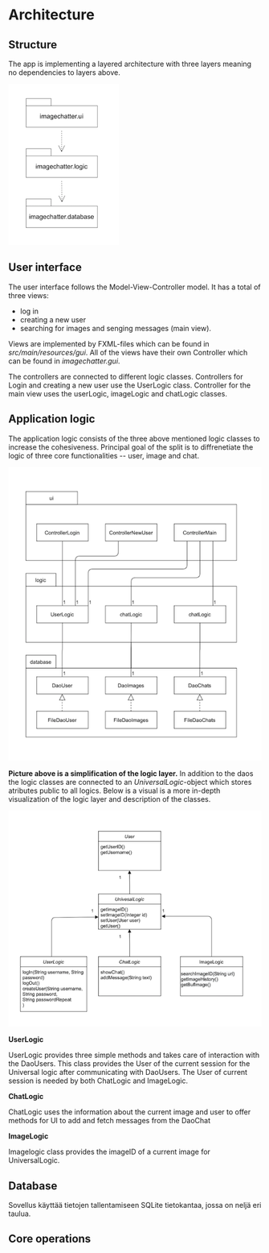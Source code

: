 # Architecture

## Structure

The app is implementing a layered architecture with three layers meaning no dependencies to layers above.

![arkkitehtuuri](https://github.com/kallioaa/ot-harjoitustyo/blob/master/dokumentaatio/pictures/rakenne1.png?raw=true)


## User interface

The user interface follows the Model-View-Controller model. It has a total of three views:

- log in
- creating a new user
- searching for images and senging messages (main view).

Views are implemented by FXML-files which can be found in *src/main/resources/gui*. All of the views have their own Controller which can be found in *imagechatter.gui*.

The controllers are connected to different logic classes. Controllers for Login and creating a new user use the UserLogic class. Controller for the main view uses the userLogic, imageLogic and chatLogic classes.


## Application logic

The application logic consists of the three above mentioned logic classes to increase the cohesiveness. Principal goal of the split is to diffrenetiate the logic of three core functionalities -- user, image and chat.

![arkkitehtuuri](https://github.com/kallioaa/ot-harjoitustyo/blob/master/dokumentaatio/pictures/Sovelluslogiikka1.png?raw=true)

**Picture above is a simplification of the logic layer.** In addition to the daos the logic classes are connected to an *UniversalLogic*-object which stores atributes public to all logics. Below is a visual is a more in-depth visualization of the logic layer and description of the classes.

![arkkitehtuuri](https://github.com/kallioaa/ot-harjoitustyo/blob/master/dokumentaatio/pictures/logicKuvaus.png?raw=true)

**UserLogic**

UserLogic provides three simple methods and takes care of interaction with the DaoUsers. This class provides the User of the current session for the Universal logic after communicating with DaoUsers. The User of current session is needed by both ChatLogic and ImageLogic.

**ChatLogic**

ChatLogic uses the information about the current image and user to offer methods for UI to add and fetch messages from the DaoChat

**ImageLogic**

Imagelogic class provides the imageID of a current image for UniversalLogic. 

## Database

Sovellus käyttää tietojen tallentamiseen SQLite tietokantaa, jossa on neljä eri taulua.

## Core operations
